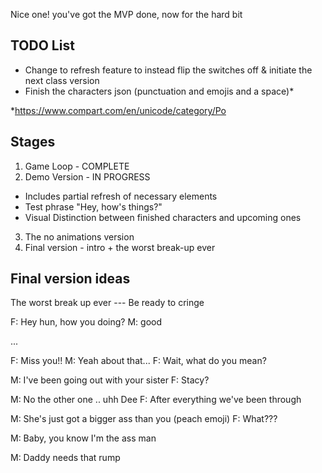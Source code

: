 Nice one! you've got the MVP done, now for the hard bit

## TODO List
- Change to refresh feature to instead flip the switches off & initiate the next class version
- Finish the characters json (punctuation and emojis and a space)*

*https://www.compart.com/en/unicode/category/Po


## Stages
1. Game Loop - COMPLETE
2. Demo Version - IN PROGRESS
- Includes partial refresh of necessary elements
- Test phrase "Hey, how's things?"
- Visual Distinction between finished characters and upcoming ones

3. The no animations version
4. Final version - intro + the worst break-up ever

## Final version ideas

The worst break up ever --- Be ready to cringe

F: Hey hun, how you doing?
M: good

...

F: Miss you!!
M: Yeah about that...
F: Wait, what do you mean?

M: I've been going out with your sister
F: Stacy?

M: No the other one .. uhh Dee
F: After everything we've been through

M: She's just got a bigger ass than you (peach emoji)
F: What???

M: Baby, you know I'm the ass man 

M: Daddy needs that rump

